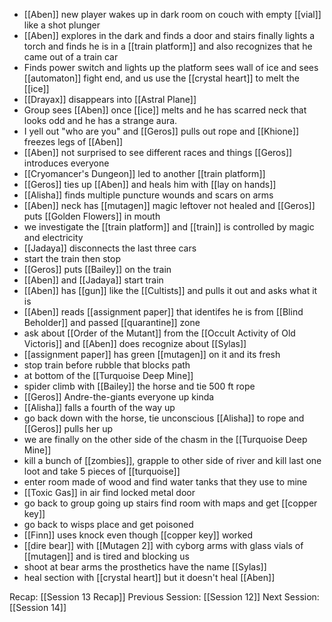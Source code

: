 - [[Aben]] new player wakes up in dark room on couch with empty [[vial]] like a shot plunger
- [[Aben]] explores in the dark and finds a door and stairs finally lights a torch and finds he is in a [[train platform]] and also recognizes that he came out of a train car
- Finds power switch and lights up the platform sees wall of ice and sees [[automaton]] fight end, and us use the [[crystal heart]] to melt the [[ice]] 
- [[Drayax]] disappears into [[Astral Plane]]
- Group sees [[Aben]] once [[ice]] melts and he has scarred neck that looks odd and he has a strange aura. 
- I yell out "who are you" and [[Geros]] pulls out rope and [[Khione]] freezes legs of [[Aben]]
- [[Aben]] not surprised to see different races and things [[Geros]] introduces everyone
- [[Cryomancer's Dungeon]] led to another [[train platform]] 
- [[Geros]] ties up [[Aben]] and heals him with [[lay on hands]] 
- [[Alisha]] finds multiple puncture wounds and scars on arms
- [[Aben]] neck has [[mutagen]] magic leftover not healed and [[Geros]] puts [[Golden Flowers]] in mouth
- we investigate the [[train platform]] and [[train]] is controlled by magic and electricity 
- [[Jadaya]] disconnects the last three cars
- start the train then stop
- [[Geros]] puts [[Bailey]] on the train
- [[Aben]] and [[Jadaya]] start train
- [[Aben]] has [[gun]] like the [[Cultists]] and pulls it out and asks what it is
- [[Aben]] reads [[assignment paper]] that identifes he is from [[Blind Beholder]] and passed [[quarantine]] zone
- ask about [[Order of the Mutant]] from the [[Occult Activity of Old Victoris]] and [[Aben]] does recognize about [[Sylas]] 
- [[assignment paper]] has green [[mutagen]] on it and its fresh 
- stop train before rubble that blocks path
- at bottom of the [[Turquoise Deep Mine]]
- spider climb with [[Bailey]] the horse and tie 500 ft rope 
- [[Geros]] Andre-the-giants everyone up kinda
- [[Alisha]] falls a fourth of the way up
- go back down with the horse, tie unconscious [[Alisha]] to rope and [[Geros]] pulls her up 
- we are finally on the other side of the chasm in the [[Turquoise Deep Mine]]
- kill a bunch of [[zombies]], grapple to other side of river and kill last one loot and take 5 pieces of [[turquoise]]
- enter room made of wood and find water tanks that they use to mine
- [[Toxic Gas]] in air find locked metal door 
- go back to group going up stairs find room with maps and get [[copper key]]
- go back to wisps place and get poisoned 
- [[Finn]] uses knock even though [[copper key]] worked
- [[dire bear]] with [[Mutagen 2]] with cyborg arms with glass vials of [[mutagen]] and is tired and blocking us
- shoot at bear arms the prosthetics have the name [[Sylas]] 
- heal section with [[crystal heart]] but it doesn't heal [[Aben]]

Recap: [[Session 13 Recap]]
Previous Session: [[Session 12]]
Next Session: [[Session 14]]
